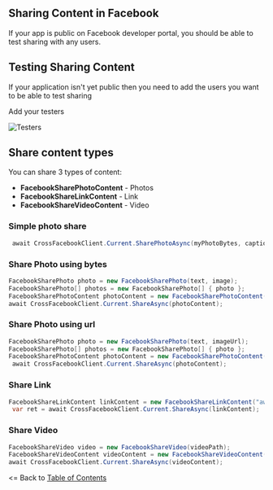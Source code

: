 ## Sharing Content in Facebook

If your app is public on Facebook developer portal, you should be able to test sharing with any users. 

## Testing Sharing Content

If your application isn't yet public then you need to add the users you want to be able to test sharing

Add your testers

![Testers](https://github.com/CrossGeeks/FacebookClientPlugin/blob/develop/images/testers.png?raw=true)

## Share content types

You can share 3 types of content:

* **FacebookSharePhotoContent** - Photos
* **FacebookShareLinkContent** - Link
* **FacebookShareVideoContent** - Video

### Simple photo share
```cs
 await CrossFacebookClient.Current.SharePhotoAsync(myPhotoBytes, captionText);
```

### Share Photo using bytes
```cs
FacebookSharePhoto photo = new FacebookSharePhoto(text, image);
FacebookSharePhoto[] photos = new FacebookSharePhoto[] { photo };                    
FacebookSharePhotoContent photoContent = new FacebookSharePhotoContent(photos);
await CrossFacebookClient.Current.ShareAsync(photoContent);
```

### Share Photo using url
```cs
FacebookSharePhoto photo = new FacebookSharePhoto(text, imageUrl);
FacebookSharePhoto[] photos = new FacebookSharePhoto[] { photo };                    
FacebookSharePhotoContent photoContent = new FacebookSharePhotoContent(photos);
 await CrossFacebookClient.Current.ShareAsync(photoContent);
```

### Share Link
```cs               
FacebookShareLinkContent linkContent = new FacebookShareLinkContent("awesome plugins","http://www.github.com/crossgeeks");
 var ret = await CrossFacebookClient.Current.ShareAsync(linkContent);
```

### Share Video
```cs               
FacebookShareVideo video = new FacebookShareVideo(videoPath);
FacebookShareVideoContent videoContent = new FacebookShareVideoContent(video);
await CrossFacebookClient.Current.ShareAsync(videoContent);
```

<= Back to [Table of Contents](../README.md)
